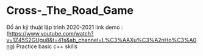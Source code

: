 # Cross-_The_Road_Game
Đồ án kỹ  thuật lập trình 2020-2021
link demo : (https://www.youtube.com/watch?v=1Z45S2GUgu8&t=41s&ab_channel=L%C3%AAXu%C3%A2nHo%C3%A0ng)
Practice basic c++ skills

